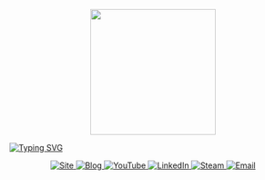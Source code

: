 <p align="center">
  <img width="220px" src="https://www.cristianoprogramador.com/img/Cristiano(logo)%20Sem%20Texto.png"/>
</p>
  
[![Typing SVG](https://readme-typing-svg.herokuapp.com?font=hack&size=40&center=true&vCenter=true&width=1000&lines=Cristiano+Raffi+Cunha)](https://git.io/typing-svg)

<p align="center">
  <a href="https://cristianoprogramador.com">
    <img src="https://img.shields.io/badge/Site-1976D2?style=for-the-badge&logo=googlechrome&logoColor=white" alt="Site">
  </a>
  <a href="https://blog.cristianoprogramador.com/">
    <img src="https://img.shields.io/badge/Blog-424242?logo=devdotto&logoColor=fff&style=for-the-badge" alt="Blog">
  </a>
  <a href="https://www.youtube.com/channel/UCeDFP_iLSFUACJ1E0yLGgkw">
    <img src="https://img.shields.io/badge/YouTube-FF0000?style=for-the-badge&logo=youtube&logoColor=white" alt="YouTube">
  </a> 
  <a href="https://www.linkedin.com/in/cristianorc/">
    <img src="https://img.shields.io/badge/linkedin-%230077B5.svg?style=for-the-badge&logo=linkedin&logoColor=white" alt="LinkedIn">
  </a>
  <a href="https://steamcommunity.com/id/CristianoRaffiCunha/">
    <img src="https://img.shields.io/badge/steam-%23000000.svg?style=for-the-badge&logo=steam&logoColor=white" alt="Steam">
  </a>
  <a href="mailto:contato@cristianoprogramador.com">
    <img src="https://img.shields.io/badge/Email-424242?style=for-the-badge&logo=gmail&logoColor=white" alt="Email">
  </a> 
</p>

